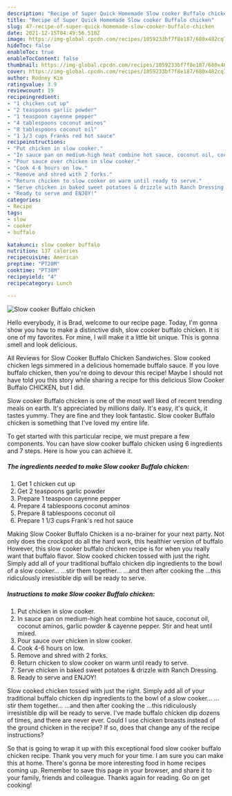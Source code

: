 ```yaml
---
description: "Recipe of Super Quick Homemade Slow cooker Buffalo chicken"
title: "Recipe of Super Quick Homemade Slow cooker Buffalo chicken"
slug: 47-recipe-of-super-quick-homemade-slow-cooker-buffalo-chicken
date: 2021-12-15T04:49:56.510Z
image: https://img-global.cpcdn.com/recipes/1059233bf7f8e187/680x482cq70/slow-cooker-buffalo-chicken-recipe-main-photo.jpg
hideToc: false
enableToc: true
enableTocContent: false
thumbnail: https://img-global.cpcdn.com/recipes/1059233bf7f8e187/680x482cq70/slow-cooker-buffalo-chicken-recipe-main-photo.jpg
cover: https://img-global.cpcdn.com/recipes/1059233bf7f8e187/680x482cq70/slow-cooker-buffalo-chicken-recipe-main-photo.jpg
author: Rodney Kim
ratingvalue: 3.9
reviewcount: 19
recipeingredient:
- "1 chicken cut up"
- "2 teaspoons garlic powder"
- "1 teaspoon cayenne pepper"
- "4 tablespoons coconut aminos"
- "8 tablespoons coconut oil"
- "1 1/3 cups Franks red hot sauce"
recipeinstructions:
- "Put chicken in slow cooker."
- "In sauce pan on medium-high heat combine hot sauce, coconut oil, coconut aminos, garlic powder & cayenne pepper. Stir and heat until mixed."
- "Pour sauce over chicken in slow cooker."
- "Cook 4-6 hours on low."
- "Remove and shred with 2 forks."
- "Return chicken to slow cooker on warm until ready to serve."
- "Serve chicken in baked sweet potatoes & drizzle with Ranch Dressing."
- "Ready to serve and ENJOY!"
categories:
- Recipe
tags:
- slow
- cooker
- buffalo

katakunci: slow cooker buffalo 
nutrition: 137 calories
recipecuisine: American
preptime: "PT20M"
cooktime: "PT38M"
recipeyield: "4"
recipecategory: Lunch

---
```



![Slow cooker Buffalo chicken](https://img-global.cpcdn.com/recipes/1059233bf7f8e187/680x482cq70/slow-cooker-buffalo-chicken-recipe-main-photo.jpg)

Hello everybody, it is Brad, welcome to our recipe page. Today, I'm gonna show you how to make a distinctive dish, slow cooker buffalo chicken. It is one of my favorites. For mine, I will make it a little bit unique. This is gonna smell and look delicious.

All Reviews for Slow Cooker Buffalo Chicken Sandwiches. Slow cooked chicken legs simmered in a delicious homemade buffalo sauce. If you love buffalo chicken, then you&#39;re doing to devour this recipe! Maybe I should not have told you this story while sharing a recipe for this delicious Slow Cooker Buffalo CHICKEN, but I did.

Slow cooker Buffalo chicken is one of the most well liked of recent trending meals on earth. It's appreciated by millions daily. It's easy, it's quick, it tastes yummy. They are fine and they look fantastic. Slow cooker Buffalo chicken is something that I've loved my entire life.


To get started with this particular recipe, we must prepare a few components. You can have slow cooker buffalo chicken using 6 ingredients and 7 steps. Here is how you can achieve it.

<!--inarticleads1-->

##### The ingredients needed to make Slow cooker Buffalo chicken:

1. Get 1 chicken cut up
1. Get 2 teaspoons garlic powder
1. Prepare 1 teaspoon cayenne pepper
1. Prepare 4 tablespoons coconut aminos
1. Prepare 8 tablespoons coconut oil
1. Prepare 1 1/3 cups Frank&#39;s red hot sauce


Making Slow Cooker Buffalo Chicken is a no-brainer for your next party. Not only does the crockpot do all the hard work, this healthier version of buffalo However, this slow cooker buffalo chicken recipe is for when you really want that buffalo flavor. Slow cooked chicken tossed with just the right. Simply add all of your traditional buffalo chicken dip ingredients to the bowl of a slow cooker… …stir them together… …and then after cooking the …this ridiculously irresistible dip will be ready to serve. 

<!--inarticleads2-->

##### Instructions to make Slow cooker Buffalo chicken:

1. Put chicken in slow cooker.
1. In sauce pan on medium-high heat combine hot sauce, coconut oil, coconut aminos, garlic powder & cayenne pepper. Stir and heat until mixed.
1. Pour sauce over chicken in slow cooker.
1. Cook 4-6 hours on low.
1. Remove and shred with 2 forks.
1. Return chicken to slow cooker on warm until ready to serve.
1. Serve chicken in baked sweet potatoes & drizzle with Ranch Dressing.
1. Ready to serve and ENJOY!

Slow cooked chicken tossed with just the right. Simply add all of your traditional buffalo chicken dip ingredients to the bowl of a slow cooker… …stir them together… …and then after cooking the …this ridiculously irresistible dip will be ready to serve. I&#39;ve made buffalo chicken dip dozens of times, and there are never ever. Could I use chicken breasts instead of the ground chicken in the recipe? If so, does that change any of the recipe instructions? 

So that is going to wrap it up with this exceptional food slow cooker buffalo chicken recipe. Thank you very much for your time. I am sure you can make this at home. There's gonna be more interesting food in home recipes coming up. Remember to save this page in your browser, and share it to your family, friends and colleague. Thanks again for reading. Go on get cooking!
